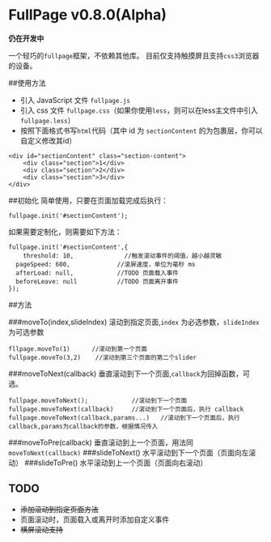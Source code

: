 # FullPage v0.8.0(Alpha)

**仍在开发中**

一个轻巧的`fullpage`框架，不依赖其他库。
目前仅支持触摸屏且支持`css3`浏览器的设备。

##使用方法
* 引入 JavaScript 文件 `fullpage.js`
* 引入 css 文件 `fullpage.css`（如果你使用`less`，则可以在less主文件中引入`fullpage.less`）
* 按照下面格式书写`html`代码（其中 id 为 `sectionContent` 的为包裹层，你可以自定义修改其id）
```
<div id="sectionContent" class="section-content">
    <div class="section">1</div>
    <div class="section">2</div>
    <div class="section">3</div>
</div>
```

##初始化
简单使用，只要在页面加载完成后执行：

```
fullpage.init('#sectionContent');
```
如果需要定制化，则需要如下方法：

```
fullpage.init('#sectionContent',{
	threshold: 10,              //触发滚动事件的阈值，越小越灵敏
  pageSpeed: 600,             //滚屏速度，单位为毫秒 ms
  afterLoad: null,            //TODO 页面载入事件
  beforeLeave: null           //TODO 页面离开事件
});
```
##方法

###moveTo(index,slideIndex)
滚动到指定页面,`index` 为必选参数，`slideIndex`为可选参数

```
fllpage.moveTo(1)      //滚动到第一个页面
fullpage.moveTo(3,2)    //滚动到第三个页面的第二个slider
```
###moveToNext(callback)
垂直滚动到下一个页面,`callback`为回掉函数，可选。

```
fullpage.moveToNext();            //滚动到下一个页面
fullpage.moveToNext(callback)     //滚动到下一个页面后，执行 callback
fullpage.moveToNext(callback,params...)   //滚动到下一个页面后，执行 callback,params为callback的参数，根据情况传入
```
###moveToPre(callback)
垂直滚动到上一个页面，用法同 `moveToNext(callback)`
###slideToNext()
水平滚动到下一个页面（页面向左滚动）
###slideToPre()
水平滚动到上一个页面（页面向右滚动）

## TODO
* ~~添加滚动到指定页面方法~~
* 页面滚动时，页面载入或离开时添加自定义事件
* ~~横屏滚动支持~~
